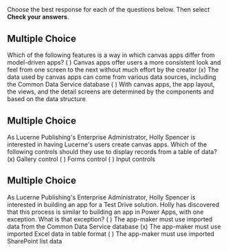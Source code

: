 ## 

Choose the best response for each of the questions below. Then select **Check your answers**.

## Multiple Choice
Which of the following features is a way in which canvas apps differ from model-driven apps?
( ) Canvas apps offer users a more consistent look and feel from one screen to the next without much effort by the creator
(x) The data used by canvas apps can come from various data sources, including the Common Data Service database
( ) With canvas apps, the app layout, the views, and the detail screens are determined by the components and based on the data structure

## Multiple Choice
As Lucerne Publishing's Enterprise Administrator, Holly Spencer is interested in having Lucerne's users create canvas apps. Which of the following controls should they use to display records from a table of data?
(x) Gallery control
( ) Forms control
( ) Input controls

## Multiple Choice
As Lucerne Publishing's Enterprise Administrator, Holly Spencer is interested in building an app for a Test Drive solution. Holly has discovered that this process is similar to building an app in Power Apps, with one exception. What is that exception?
( ) The app-maker must use imported data from the Common Data Service database
(x) The app-maker must use imported Excel data in table format
( ) The app-maker must use imported SharePoint list data

